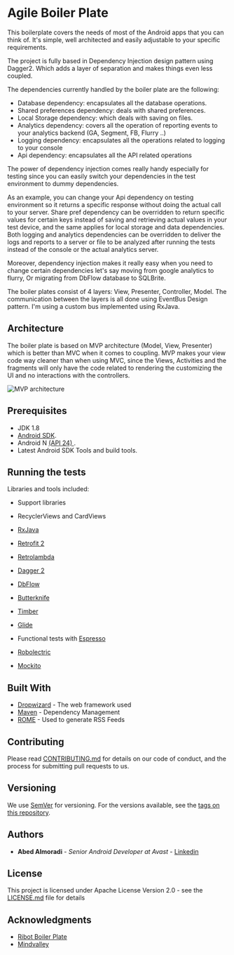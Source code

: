 # Agile Boiler Plate

This boilerplate covers the needs of most of the Android apps that you can think of. It's simple, well architected and easily adjustable to your specific requirements.

The project is fully based in Dependency Injection design pattern using Dagger2. Which adds a layer of separation and makes things even less coupled.

The dependencies currently handled by the boiler plate are the following:
- Database dependency: encapsulates all the database operations.
- Shared preferences dependency: deals with shared preferences.
- Local Storage dependency: which deals with saving on files.
- Analytics dependency: covers all the operation of reporting events to your analytics backend (GA, Segment, FB, Flurry ..)
- Logging dependency: encapsulates all the operations related to logging to your console
- Api dependency: encapsulates all the API related operations


The power of dependency injection comes really handy especially for testing since you can easily switch your dependencies in the test environment to dummy dependencies.

As an example, you can change your Api dependency on testing environment so it returns a specific response without doing the actual call to your server. Share pref dependency can be overridden to return specific values for certain keys instead of saving and retrieving actual values in your test device, and the same applies for local storage and data dependencies. Both logging and analytics dependencies can be overridden to deliver the logs and reports to a server or file to be analyzed after running the tests instead of the console or the actual analytics server.

Moreover, dependency injection makes it really easy when you need to change certain dependencies let's say moving from google analytics to flurry, Or migrating from DbFlow database to SQLBrite.

The boiler plates consist of 4 layers: View, Presenter, Controller, Model. The communication between the layers is all done using EventBus Design pattern. I'm using a custom bus implemented using RxJava.



## Architecture

The boiler plate is based on MVP architecture (Model, View, Presenter) which is better than MVC when it comes to coupling. MVP makes your view code way cleaner than when using MVC, since the Views, Activities and the fragments will only have the code related to rendering the customizing the UI and no interactions with the controllers.

![MVP architecture](https://s11.postimg.org/t10gd5p83/Screen_Shot_2016_11_16_at_3_34_01_PM.png)



## Prerequisites

- JDK 1.8
- [Android SDK](http://developer.android.com/sdk/index.html).
- Android N [(API 24) ](http://developer.android.com/tools/revisions/platforms.html).
- Latest Android SDK Tools and build tools.





## Running the tests

Libraries and tools included:
- Support libraries
- RecyclerViews and CardViews
- [RxJava](https://github.com/ReactiveX/RxJava)
- [Retrofit 2](http://square.github.io/retrofit/)
- [Retrolambda](https://github.com/orfjackal/retrolambda)
- [Dagger 2](http://google.github.io/dagger/)
- [DbFlow](https://github.com/Raizlabs/DBFlow)
- [Butterknife](https://github.com/JakeWharton/butterknife)
- [Timber](https://github.com/JakeWharton/timber)
- [Glide](https://github.com/bumptech/glide)

- Functional tests with [Espresso](https://google.github.io/android-testing-support-library/docs/espresso/index.html)
- [Robolectric](http://robolectric.org/)
- [Mockito](http://mockito.org/)





## Built With

* [Dropwizard](http://www.dropwizard.io/1.0.2/docs/) - The web framework used
* [Maven](https://maven.apache.org/) - Dependency Management
* [ROME](https://rometools.github.io/rome/) - Used to generate RSS Feeds

## Contributing

Please read [CONTRIBUTING.md](https://gist.github.com/PurpleBooth/b24679402957c63ec426) for details on our code of conduct, and the process for submitting pull requests to us.

## Versioning

We use [SemVer](http://semver.org/) for versioning. For the versions available, see the [tags on this repository](https://github.com/your/project/tags).

## Authors

* **Abed Almoradi** - *Senior Android Developer at Avast* - [Linkedin](https://www.linkedin.com/in/abdalmunem)


## License

This project is licensed under  Apache License Version 2.0 - see the [LICENSE.md](http://www.apache.org/licenses/LICENSE-2.0) file for details

## Acknowledgments

* [Ribot Boiler Plate](https://github.com/ribot/android-boilerplate)
* [Mindvalley](www.mindvalley.com)
